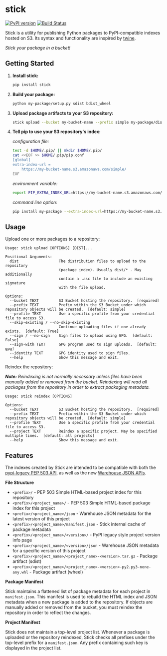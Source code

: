 stick
=====
[![PyPI version](https://badge.fury.io/py/stick.svg)](https://badge.fury.io/py/stick)
[![Build Status](https://travis-ci.org/brandond/stick.svg?branch=master)](https://travis-ci.org/brandond/stick)

Stick is a utility for publishing Python packages to PyPI-compatible indexes hosted on S3.
Its syntax and functionality are inspired by [twine](https://pypi.org/project/twine/).

_Stick your package in a bucket!_

Getting Started
---------------

1. **Install stick:**

   ```sh
   pip install stick
   ```

2. **Build your package:**

    ```sh
    python my-package/setup.py sdist bdist_wheel
    ```

3. **Upload package artifacts to your S3 repository:**

    ```sh
    stick upload --bucket my-bucket-name --prefix simple my-package/dist/*
    ```

4. **Tell pip to use your S3 repository's index:**

    *configuration file:*
    ```sh
    test -d $HOME/.pip/ || mkdir $HOME/.pip/
    cat <<EOF >> $HOME/.pip/pip.conf
    [global]
    extra-index-url =
        https://my-bucket-name.s3.amazonaws.com/simple/
    EOF
    ```

    *environment variable:*
    ```sh
    export PIP_EXTRA_INDEX_URL=https://my-bucket-name.s3.amazonaws.com/simple/
    ```

    *command line option:*
    ```sh
    pip install my-package --extra-index-url=https://my-bucket-name.s3.amazonaws.com/simple/
    ```

Usage
-----

Upload one or more packages to a repository:

```
Usage: stick upload [OPTIONS] [DIST]...

Positional Arguments:
  dist                  The distribution files to upload to the repository
                        (package index). Usually dist/* . May additionally
                        contain a .asc file to include an existing signature
                        with the file upload.

Options:
  --bucket TEXT         S3 Bucket hosting the repository.  [required]
  --prefix TEXT         Prefix within the S3 Bucket under which repository objects will be created.  [default: simple]
  --profile TEXT        Use a specific profile from your credential file to access S3.
  --skip-existing / --no-skip-existing
                        Continue uploading files if one already exists.  [default: True]
  --sign / --no-sign    Sign files to upload using GPG.  [default: False]
  --sign-with TEXT      GPG program used to sign uploads.  [default: gpg]
  --identity TEXT       GPG identity used to sign files.
  --help                Show this message and exit.
```

Reindex the repository:

_**Note:** Reindexing is not normally necessary unless files have been manually added or removed from the bucket.
Reindexing will read all packages from the repository in order to extract packaging metadata._

```
Usage: stick reindex [OPTIONS]

Options:
  --bucket TEXT         S3 Bucket hosting the repository.  [required]
  --prefix TEXT         Prefix within the S3 Bucket under which repository objects will be created.  [default: simple]
  --profile TEXT        Use a specific profile from your credential file to access S3.
  --project TEXT        Reindex a specific project. May be specified multiple times.  [default: all projects]
  --help                Show this message and exit.
```

Features
--------

The indexes created by Stick are intended to be compatible with both the [pypi-legacy PEP 503 API](https://www.python.org/dev/peps/pep-0503/),
as well as the new [Warehouse JSON APIs](https://warehouse.readthedocs.io/api-reference/json/).

**File Structure**

* `<prefix>/`  - PEP 503 Simple HTML-based project index for this repository
* `<prefix>/<project_name>/`  - PEP 503 Simple HTML-based package index for this project
* `<prefix>/<project_name>/json`  - Warehouse JSON metadata for the latest version of this project
* `<prefix>/<project_name>/manifest.json`  - Stick internal cache of package metadata
* `<prefix>/<project_name>/<version>/`  - PyPI legacy style project version info page
* `<prefix>/<project_name>/<version>/json`  - Warehouse JSON metadata for a specific version of this project
* `<prefix>/<project_name>/<project_name>-<version>.tar.gz`  - Package artifact (sdist)
* `<prefix>/<project_name>/<project_name>-<version>-py2.py3-none-any.whl`  - Package artifact (wheel)

**Package Manifest**

Stick maintains a flattened list of package metadata for each project in `manifest.json`. This manifest is used to rebuild the HTML index and
JSON metadata when a new package is added to the repository. If objects are manually added or removed from the bucket, you must reindex the
repository in order to reflect the changes.

**Project Manifest**

Stick does not maintain a top-level project list. Whenever a package is uploaded or the repository reindexed, Stick checks all prefixes under
the top-level prefix for a `manifest.json`. Any prefix containing such key is displayed in the project list.

